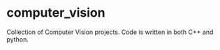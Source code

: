 # computer_vision

Collection of Computer Vision projects. Code is written in both C++ and python. 
